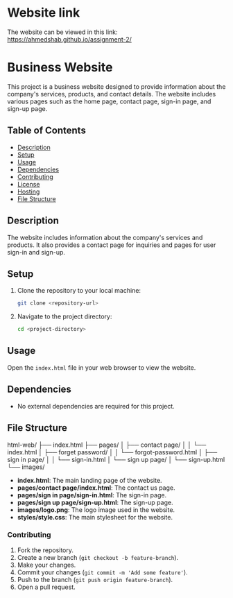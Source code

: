 # Website link

The website can be viewed in this link: https://ahmedshab.github.io/assignment-2/

# Business Website

This project is a business website designed to provide information about the company's services, products, and contact details. The website includes various pages such as the home page, contact page, sign-in page, and sign-up page.

## Table of Contents
- [Description](#description)
- [Setup](#setup)
- [Usage](#usage)
- [Dependencies](#dependencies)
- [Contributing](#contributing)
- [License](#license)
- [Hosting](#hosting)
- [File Structure](#file-structure)

## Description
The website includes information about the company's services and products. It also provides a contact page for inquiries and pages for user sign-in and sign-up.


## Setup
1. Clone the repository to your local machine:
    ```sh
    git clone <repository-url>
    ```
2. Navigate to the project directory:
    ```sh
    cd <project-directory>
    ```

## Usage
Open the `index.html` file in your web browser to view the website.

## Dependencies
- No external dependencies are required for this project.


## File Structure
html-web/
├── index.html
├── pages/
│   ├── contact page/
│   │   └── index.html
│   ├── forget password/
│   │   └── forgot-password.html
│   ├── sign in page/
│   │   └── sign-in.html
│   └── sign up page/
│       └── sign-up.html
└── images/


- **index.html**: The main landing page of the website.
- **pages/contact page/index.html**: The contact us page.
- **pages/sign in page/sign-in.html**: The sign-in page.
- **pages/sign up page/sign-up.html**: The sign-up page.
- **images/logo.png**: The logo image used in the website.
- **styles/style.css**: The main stylesheet for the website.

### Contributing

1. Fork the repository.
2. Create a new branch (`git checkout -b feature-branch`).
3. Make your changes.
4. Commit your changes (`git commit -m 'Add some feature'`).
5. Push to the branch (`git push origin feature-branch`).
6. Open a pull request.
